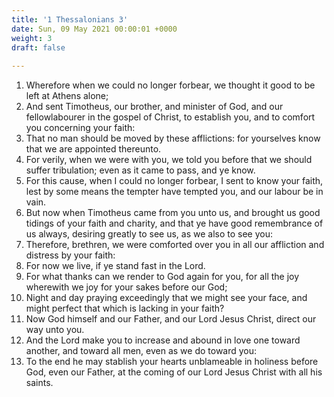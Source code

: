 ```yaml
---
title: '1 Thessalonians 3'
date: Sun, 09 May 2021 00:00:01 +0000
weight: 3
draft: false
  
---
```


1. Wherefore when we could no longer forbear, we thought it good to be left at Athens alone;
2. And sent Timotheus, our brother, and minister of God, and our fellowlabourer in the gospel of Christ, to establish you, and to comfort you concerning your faith:
3. That no man should be moved by these afflictions: for yourselves know that we are appointed thereunto.
4. For verily, when we were with you, we told you before that we should suffer tribulation; even as it came to pass, and ye know.
5. For this cause, when I could no longer forbear, I sent to know your faith, lest by some means the tempter have tempted you, and our labour be in vain.
6. But now when Timotheus came from you unto us, and brought us good tidings of your faith and charity, and that ye have good remembrance of us always, desiring greatly to see us, as we also to see you:
7. Therefore, brethren, we were comforted over you in all our affliction and distress by your faith:
8. For now we live, if ye stand fast in the Lord.
9. For what thanks can we render to God again for you, for all the joy wherewith we joy for your sakes before our God;
10. Night and day praying exceedingly that we might see your face, and might perfect that which is lacking in your faith?
11. Now God himself and our Father, and our Lord Jesus Christ, direct our way unto you.
12. And the Lord make you to increase and abound in love one toward another, and toward all men, even as we do toward you:
13. To the end he may stablish your hearts unblameable in holiness before God, even our Father, at the coming of our Lord Jesus Christ with all his saints.
